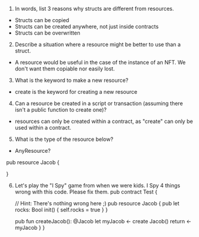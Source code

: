 1. In words, list 3 reasons why structs are different from resources.
- Structs can be copied
- Structs can be created anywhere, not just inside contracts
- Structs can be overwritten

2. Describe a situation where a resource might be better to use than a struct.
- A resource would be useful in the case of the instance of an NFT. We don't want them copiable nor easily lost.

3. What is the keyword to make a new resource?
- create is the keyword for creating a new resource

4. Can a resource be created in a script or transaction (assuming there isn't a public function to create one)?
- resources can only be created within a contract, as "create" can only be used within a contract.

5. What is the type of the resource below?
- AnyResource?
 
pub resource Jacob {

}

6. Let's play the "I Spy" game from when we were kids. I Spy 4 things wrong with this code. Please fix them.
pub contract Test {

    // Hint: There's nothing wrong here ;)
    pub resource Jacob {
        pub let rocks: Bool
        init() {
            self.rocks = true
        }
    }

    pub fun createJacob(): @Jacob 
        let myJacob <- create Jacob() 
        return <- myJacob 
    }
}
